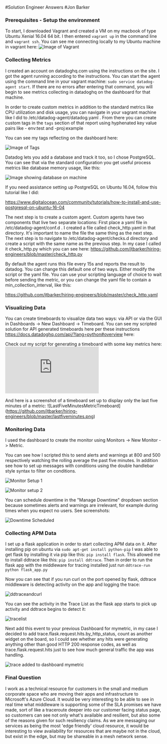 #Solution Engineer Answers
#Jon Barker

### Prerequisites - Setup the environment
To start, I downloaded Vagrant and created a VM on my macbook of type Ubuntu Xenial 16.04 64 bit.  I then entered `vagrant up` in the command line and `vagrant ssh`.  You can see me connecting locally to my Ubuntu machine in vagrant here:
![Image of Vagrant](https://github.com/jtbarker/hiring-engineers/blob/master/vagrant.png)

### Collecting Metrics
I created an account on datadoghq.com using the instructions on the site.  I got the agent running according to the instructions.  You can start the agent using the command line in your vagrant machine: `sudo service datadog-agent start`.  If there are no errors after entering that command, you will begin to see metrics collecting in datadoghq on the dashboard for that machine.

In order to create custom metrics in addition to the standard metrics like CPU utilization and disk usage, you can navigate in your vagrant machine like I did to /etc/datadog-agent/datadog.yaml .  From there you can create custom tags in the `tags` section of that report using hyphenated key value pairs like - env:test and -proj:example


You can see my tags reflecting on the dashboard here:

![Image of Tags](https://github.com/jtbarker/hiring-engineers/blob/master/tags.png?raw=true)

Datadog lets you add a database and track it too, so I chose PostgreSQL. You can see that via the standard configuration you get useful process metrics like database memory usage, like this:

![Image showing database on machine](https://github.com/jtbarker/hiring-engineers/blob/master/databasepostgres.png?raw=true)

If you need assistance setting up PostgreSQL on Ubuntu 16.04, follow this tutorial like I did:

https://www.digitalocean.com/community/tutorials/how-to-install-and-use-postgresql-on-ubuntu-16-04

The next step is to create a custom agent. Custom agents have two components that live two separate locations: First place a yaml file in /etc/datadog-agent/conf.d .  I created a file called check_http.yaml in that directory.  It's important to name the file the same thing as the next step.  The next step is to navigate to /etc/datadog-agent/checks.d directory and create a script with the same name as the previous step.  In my case I called it check_http.py which you can see here:
https://github.com/jtbarker/hiring-engineers/blob/master/check_http.py

By default the agent runs this file every 15s and reports the result to datadog. You can change this default one of two ways. Either modify the script or the yaml file. You can use your scripting language of choice to wait before sending the metric, or you can change the yaml file to contain a min_collection_interval, like this:

https://github.com/jtbarker/hiring-engineers/blob/master/check_http.yaml

### Visualizing Data

You can create timeboards to visualize data two ways: via API or via the GUI in Dashboards -> New Dashboard -> Timeboard.  You can see my scripted solution for API generated timeboards here per these instructions https://docs.datadoghq.com/api/?lang=python#overview here:

Check out my script for generating a timeboard with some key metrics here:
![TimeboardGenerationViaAPI](https://github.com/jtbarker/hiring-engineers/blob/master/timeboard.py)

And here is a screenshot of a timeboard set up to display only the last five minutes of a metric:
![LastFiveMinutesMetricTimeboard]
(https://github.com/jtbarker/hiring-engineers/blob/master/lastfiveminutes.png)

### Monitoring Data

I used the dashboard to create the monitor using Monitors -> New Monitor -> Metric.

You can see how I scripted this to send alerts and warnings at 800 and 500 respectively watching the rolling average the past five minutes.  In addition see how to set up messages with conditions using the double handlebar style syntax to filter on conditions.

![Monitor Setup 1](https://github.com/jtbarker/hiring-engineers/blob/master/monitor1.png)

![Monitor setup 2](https://github.com/jtbarker/hiring-engineers/blob/master/monitor2.png)

You can schedule downtime in the "Manage Downtime" dropdown section because sometimes alerts and warnings are irrelevant, for example during times when you expect no users. See screenshots:

![Downtime Scheduled](https://github.com/jtbarker/hiring-engineers/blob/master/downtime.png)

### Collecting APM Data

I set up a flask application in order to start collecting APM data on it. After installing pip on ubuntu via `sudo apt-get install python-pip` I was able to get flask by installing it via pip like this: `pip install flask`.  This allowed me to install ddtrace like this: `pip install ddtrace`.  Then in order to run the flask app with the middleware for tracing installed just run `ddtrace-run python flask_app.py`

Now you can see that if you run curl on the port opened by flask, ddtrace middleware is detecting activity on the app and logging the trace:

![ddtraceandcurl](https://github.com/jtbarker/hiring-engineers/blob/master/ddtraceinstalled.png)

You can see the activity in the Trace List as the flask app starts to pick up activity and ddtrace begins to detect it:

![tracelist](https://github.com/jtbarker/hiring-engineers/blob/master/tracelist.png)

Next add this event to your previous Dashboard for mymetric, in my case I decided to add trace.flask.request.hits.by_http_status, count as another widget on the board, so I could see whether any hits were generating anything other than good HTTP 200 response codes, as well as trace.flask.request.hits just to see how much general traffic the app was handling.

![trace added to dashboard mymetric](https://github.com/jtbarker/hiring-engineers/blob/master/tracedashboard.png)

### Final Question

I work as a technical resource for customers in the small and medium corporate space who are moving their apps and infrastructure to Microsoft's Azure Cloud.  It would be very interesting to be able to see in real time what middleware is supporting some of the SLA promises we have made, sort of like a traceroute deeper into our customer facing status page, so customers can see not only what's available and resilient, but also some of the reasons given for such resiliency claims.  As we are messaging our services as being the most 'edge friendly' cloud resource, it would be interesting to view availability for resources that are maybe not in the cloud, but exist in the edge, but may be shareable in a mesh network sense.  






